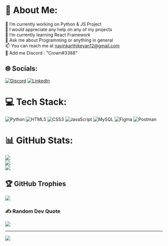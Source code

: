 # 💫 About Me:
🔭 I’m currently working on Python & JS Project<br>🤝 I would appreciate any help on any of my projects<br>🌱 I’m currently learning React Framework<br>💬 Ask me about Programming or anything in general<br>📫 You can reach me at navinkarthikeyan12@gmail.com<br>👾 Add me Discord : "Crown#3388"


## 🌐 Socials:
[![Discord](https://img.shields.io/badge/Discord-%237289DA.svg?logo=discord&logoColor=white)](https://discord.gg/688024602051608633) [![LinkedIn](https://img.shields.io/badge/LinkedIn-%230077B5.svg?logo=linkedin&logoColor=white)](https://linkedin.com/in/https://www.linkedin.com/in/navin-karthikeyan-155506259/) 

# 💻 Tech Stack:
![Python](https://img.shields.io/badge/python-3670A0?style=flat-square&logo=python&logoColor=ffdd54) ![HTML5](https://img.shields.io/badge/html5-%23E34F26.svg?style=flat-square&logo=html5&logoColor=white) ![CSS3](https://img.shields.io/badge/css3-%231572B6.svg?style=flat-square&logo=css3&logoColor=white) ![JavaScript](https://img.shields.io/badge/javascript-%23323330.svg?style=flat-square&logo=javascript&logoColor=%23F7DF1E) ![MySQL](https://img.shields.io/badge/mysql-%2300f.svg?style=flat-square&logo=mysql&logoColor=white) 	![Figma](https://img.shields.io/badge/figma-%23F24E1E.svg?style=flat-square&logo=figma&logoColor=white) ![Postman](https://img.shields.io/badge/Postman-FF6C37?style=flat-square&logo=postman&logoColor=white)
# 📊 GitHub Stats:
![](https://github-readme-stats.vercel.app/api?username=NavinKarthikeyan&theme=dark&hide_border=true&include_all_commits=false&count_private=false)<br/>
![](https://github-readme-streak-stats.herokuapp.com/?user=NavinKarthikeyan&theme=dark&hide_border=true)<br/>
![](https://github-readme-stats.vercel.app/api/top-langs/?username=NavinKarthikeyan&theme=dark&hide_border=true&include_all_commits=false&count_private=false&layout=compact)

## 🏆 GitHub Trophies
![](https://github-profile-trophy.vercel.app/?username=NavinKarthikeyan&theme=radical&no-frame=true&no-bg=true&margin-w=4)

### ✍️ Random Dev Quote
![](https://quotes-github-readme.vercel.app/api?type=horizontal&theme=radical)

---
[![](https://visitcount.itsvg.in/api?id=NavinKarthikeyan&icon=0&color=11)](https://visitcount.itsvg.in)

<!-- Proudly created with GPRM ( https://gprm.itsvg.in ) -->
